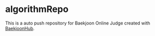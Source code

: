 # algorithmRepo
This is a auto push repository for Baekjoon Online Judge created with [BaekjoonHub](https://github.com/BaekjoonHub/BaekjoonHub).
